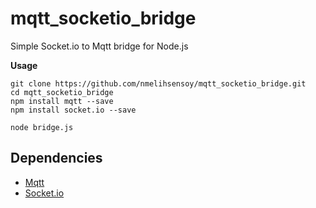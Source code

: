 # mqtt_socketio_bridge
Simple Socket.io to Mqtt bridge for Node.js

**Usage**
```
git clone https://github.com/nmelihsensoy/mqtt_socketio_bridge.git
cd mqtt_socketio_bridge
npm install mqtt --save
npm install socket.io --save

node bridge.js
```

## Dependencies
* [Mqtt](https://github.com/mqttjs/MQTT.js)
* [Socket.io](https://github.com/socketio/socket.io)